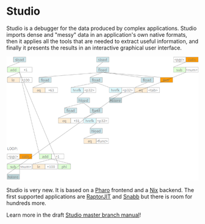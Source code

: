 # Studio

Studio is a debugger for the data produced by complex applications.
Studio imports dense and "messy" data in an application's own native
formats, then it applies all the tools that are needed to extract
useful information, and finally it presents the results in an
interactive graphical user interface.

![Studio screenshot](studio.png)

Studio is very new. It is based on a [Pharo](http://pharo.org/)
frontend and a [Nix](https://nixos.org/nix/) backend. The first
supported applications are
[RaptorJIT](https://github.com/raptorjit/raptorjit) and
[Snabb](https://github.com/snabbco/snabb) but there is room for
hundreds more.

Learn more in the draft [Studio master branch
manual](https://hydra.snabb.co/job/lukego/studio-manual/studio-manual-html/latest/download-by-type/file/Manual)!

